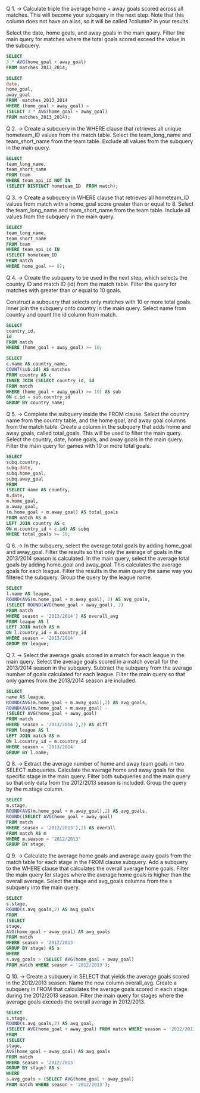 Q 1. -> Calculate triple the average home + away goals scored across all matches. This will become your subquery in the next step. Note that this column does not have an alias, so it will be called ?column? in your results.

Select the date, home goals, and away goals in the main query.
Filter the main query for matches where the total goals scored exceed the value in the subquery.

```sql
SELECT
3 * AVG(home_goal + away_goal)
FROM matches_2013_2014;

SELECT
date,
home_goal,
away_goal
FROM  matches_2013_2014
WHERE (home_goal + away_goal) >
(SELECT 3 * AVG(home_goal + away_goal)
FROM matches_2013_2014);
```

Q 2. -> Create a subquery in the WHERE clause that retrieves all unique hometeam_ID values from the match table.
Select the team_long_name and team_short_name from the team table. Exclude all values from the subquery in the main query.

```sql
SELECT
team_long_name,
team_short_name
FROM team
WHERE team_api_id NOT IN
(SELECT DISTINCT hometeam_ID  FROM match);
```

Q 3. -> Create a subquery in WHERE clause that retrieves all hometeam_ID values from match with a home_goal score greater than or equal to 8.
Select the team_long_name and team_short_name from the team table. Include all values from the subquery in the main query.

```sql
SELECT
team_long_name,
team_short_name
FROM team
WHERE team_api_id IN
(SELECT hometeam_ID
FROM match
WHERE home_goal >= 8);
```

Q 4. -> Create the subquery to be used in the next step, which selects the country ID and match ID (id) from the match table.
Filter the query for matches with greater than or equal to 10 goals.

Construct a subquery that selects only matches with 10 or more total goals.
Inner join the subquery onto country in the main query.
Select name from country and count the id column from match.

```sql
SELECT
country_id,
id
FROM match
WHERE (home_goal + away_goal) >= 10;

SELECT
c.name AS country_name,
COUNT(sub.id) AS matches
FROM country AS c
INNER JOIN (SELECT country_id, id
FROM match
WHERE (home_goal + away_goal) >= 10) AS sub
ON c.id = sub.country_id
GROUP BY country_name;
```

Q 5. -> Complete the subquery inside the FROM clause. Select the country name from the country table, and the home goal, and away goal columns from the match table.
Create a column in the subquery that adds home and away goals, called total_goals. This will be used to filter the main query.
Select the country, date, home goals, and away goals in the main query.
Filter the main query for games with 10 or more total goals.

```sql
SELECT
subq.country,
subq.date,
subq.home_goal,
subq.away_goal
FROM
(SELECT name AS country,
m.date,
m.home_goal,
m.away_goal,
(m.home_goal + m.away_goal) AS total_goals
FROM match AS m
LEFT JOIN country AS c
ON m.country_id = c.id) AS subq
WHERE total_goals >= 10;
```

Q 6. -> In the subquery, select the average total goals by adding home_goal and away_goal.
Filter the results so that only the average of goals in the 2013/2014 season is calculated.
In the main query, select the average total goals by adding home_goal and away_goal. This calculates the average goals for each league.
Filter the results in the main query the same way you filtered the subquery. Group the query by the league name.

```sql
SELECT
l.name AS league,
ROUND(AVG(m.home_goal + m.away_goal), 2) AS avg_goals,
(SELECT ROUND(AVG(home_goal + away_goal), 2)
FROM match
WHERE season = '2013/2014') AS overall_avg
FROM league AS l
LEFT JOIN match AS m
ON l.country_id = m.country_id
WHERE season = '2013/2014'
GROUP BY league;
```

Q 7. -> Select the average goals scored in a match for each league in the main query.
Select the average goals scored in a match overall for the 2013/2014 season in the subquery.
Subtract the subquery from the average number of goals calculated for each league.
Filter the main query so that only games from the 2013/2014 season are included.

```sql
SELECT
name AS league,
ROUND(AVG(m.home_goal + m.away_goal),2) AS avg_goals,
ROUND(AVG(m.home_goal + m.away_goal) -
(SELECT AVG(home_goal + away_goal)
FROM match
WHERE season = '2013/2014'),2) AS diff
FROM league AS l
LEFT JOIN match AS m
ON l.country_id = m.country_id
WHERE season = '2013/2014'
GROUP BY l.name;
```

Q 8. -> Extract the average number of home and away team goals in two SELECT subqueries.
Calculate the average home and away goals for the specific stage in the main query.
Filter both subqueries and the main query so that only data from the 2012/2013 season is included.
Group the query by the m.stage column.

```sql
SELECT
m.stage,
ROUND(AVG(m.home_goal + m.away_goal),2) AS avg_goals,
ROUND((SELECT AVG(home_goal + away_goal)
FROM match
WHERE season = '2012/2013'),2) AS overall
FROM match AS m
WHERE m.season = '2012/2013'
GROUP BY stage;
```

Q 9. -> Calculate the average home goals and average away goals from the match table for each stage in the FROM clause subquery.
Add a subquery to the WHERE clause that calculates the overall average home goals.
Filter the main query for stages where the average home goals is higher than the overall average.
Select the stage and avg_goals columns from the s subquery into the main query.

```sql
SELECT
s.stage,
ROUND(s.avg_goals,2) AS avg_goals
FROM
(SELECT
stage,
AVG(home_goal + away_goal) AS avg_goals
FROM match
WHERE season = '2012/2013'
GROUP BY stage) AS s
WHERE
s.avg_goals > (SELECT AVG(home_goal + away_goal)
FROM match WHERE season = '2012/2013');
```

Q 10. -> Create a subquery in SELECT that yields the average goals scored in the 2012/2013 season. Name the new column overall_avg.
Create a subquery in FROM that calculates the average goals scored in each stage during the 2012/2013 season.
Filter the main query for stages where the average goals exceeds the overall average in 2012/2013.

```sql
SELECT
s.stage,
ROUND(s.avg_goals,2) AS avg_goal,
(SELECT AVG(home_goal + away_goal) FROM match WHERE season = '2012/2013') AS overall_avg
FROM
(SELECT
stage,
AVG(home_goal + away_goal) AS avg_goals
FROM match
WHERE season = '2012/2013'
GROUP BY stage) AS s
WHERE
s.avg_goals > (SELECT AVG(home_goal + away_goal)
FROM match WHERE season = '2012/2013');
```
